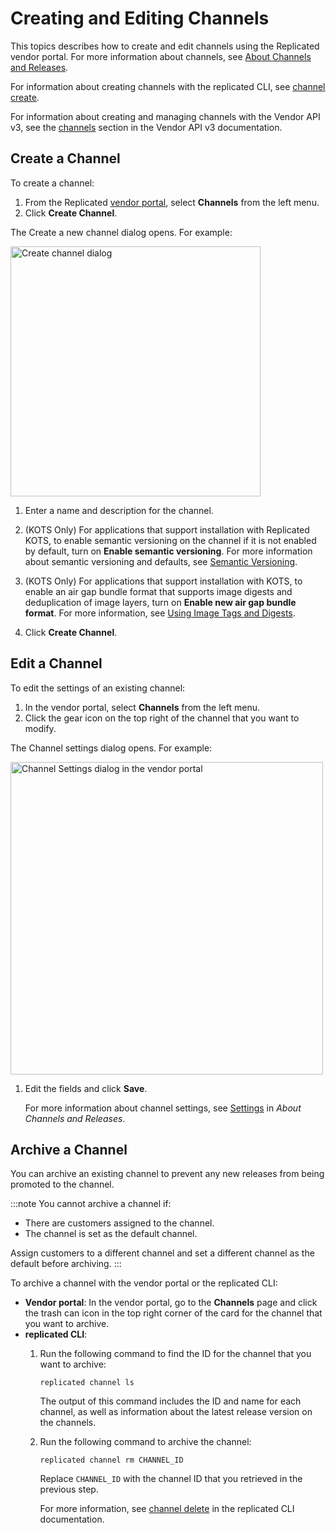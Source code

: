 # Creating and Editing Channels

This topics describes how to create and edit channels using the Replicated vendor portal. For more information about channels, see [About Channels and Releases](releases-about).

For information about creating channels with the replicated CLI, see [channel create](/reference/replicated-cli-channel-create).

For information about creating and managing channels with the Vendor API v3, see the [channels](https://replicated-vendor-api.readme.io/reference/createchannel) section in the Vendor API v3 documentation.

## Create a Channel

To create a channel:

1. From the Replicated [vendor portal](https://vendor.replicated.com), select **Channels** from the left menu.
1. Click **Create Channel**.

  The Create a new channel dialog opens. For example:

  <img src="/images/channels-create.png" alt="Create channel dialog" width="400px"/>

1. Enter a name and description for the channel.
1. (KOTS Only) For applications that support installation with Replicated KOTS, to enable semantic versioning on the channel if it is not enabled by default, turn on **Enable semantic versioning**. For more information about semantic versioning and defaults, see [Semantic Versioning](releases-about#semantic-versioning).

1. (KOTS Only) For applications that support installation with KOTS, to enable an air gap bundle format that supports image digests and deduplication of image layers, turn on **Enable new air gap bundle format**. For more information, see [Using Image Tags and Digests](private-images-tags-digests).

1. Click **Create Channel**.

## Edit a Channel

To edit the settings of an existing channel:

1. In the vendor portal, select **Channels** from the left menu.
1. Click the gear icon on the top right of the channel that you want to modify.

  The Channel settings dialog opens. For example:

  <img src="/images/channel-settings.png" alt="Channel Settings dialog in the vendor portal" width="500"/>

1. Edit the fields and click **Save**.

   For more information about channel settings, see [Settings](releases-about#settings) in _About Channels and Releases_.

## Archive a Channel

You can archive an existing channel to prevent any new releases from being promoted to the channel.

:::note
You cannot archive a channel if:
* There are customers assigned to the channel.
* The channel is set as the default channel.

Assign customers to a different channel and set a different channel as the default before archiving.
:::

To archive a channel with the vendor portal or the replicated CLI:

* **Vendor portal**: In the vendor portal, go to the **Channels** page and click the trash can icon in the top right corner of the card for the channel that you want to archive.
* **replicated CLI**:
  1. Run the following command to find the ID for the channel that you want to archive:
     ```
     replicated channel ls
     ```
     The output of this command includes the ID and name for each channel, as well as information about the latest release version on the channels.

  1. Run the following command to archive the channel:
     ```
     replicated channel rm CHANNEL_ID
     ```
     Replace `CHANNEL_ID` with the channel ID that you retrieved in the previous step.

     For more information, see [channel delete](/reference/replicated-cli-channel-delete) in the replicated CLI documentation.
